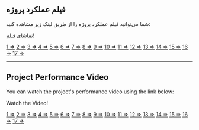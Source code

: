 ## فیلم عملکرد پروژه

شما می‌توانید فیلم عملکرد پروژه را از طریق لینک زیر مشاهده کنید:

تماشای فیلم!

[1 =>](https://drive.google.com/file/d/1YPKi1z4rW06RJRTdb4Ig1xhUPSxmqqAX/view?usp=sharing)
[2 =>](https://drive.google.com/file/d/1kWyS6QtUzBTfN2h4GEUauU6zAHrPt1Oh/view?usp=sharing)
[3 =>](https://drive.google.com/file/d/1aeD_lEqDW375kIXhA5NKx4z6VJXb8IGM/view?usp=sharing)
[4 =>](https://drive.google.com/file/d/1AwgRwfOyfjvouixKvI6AhNv821DM0-VM/view?usp=sharing)
[5 =>](https://drive.google.com/file/d/15vyFM1h3uDzvo1_S3viaKrwVXJ5lm05p/view?usp=sharing)
[6 =>](https://drive.google.com/file/d/1DoePVBQaeilLMwHI9Xvlo8fCc8LtAkSL/view?usp=sharing)
[7 =>](https://drive.google.com/file/d/1j_RaWQo6EP3bjAYAYdZMiRGchhiFpzId/view?usp=sharing)
[8 =>](https://drive.google.com/file/d/1GKv8GZDTJv1qT3-ctbkemyuVsSptgwA2/view?usp=sharing)
[9 =>](https://drive.google.com/file/d/1Zht3KqFYXAAr5jVtwv18tGQOBI_MUmjT/view?usp=sharing)
[10 =>](https://drive.google.com/file/d/1Nak0Kw9aPmrOdlvBlymLctXEIjbxADNn/view?usp=sharing)
[11 =>](https://drive.google.com/file/d/1KTsPe_NGiQUkIIdomfLHTubgaaVx8SOy/view?usp=sharing)
[12 =>](https://drive.google.com/file/d/1LL3p7-ENLt-xHlSQH52qyt6MOG7t9ZHU/view?usp=sharing)
[13 =>](https://drive.google.com/file/d/1_3XLmTlNBgDJcIw9TXRPOMn68dN0y3MS/view?usp=sharing)
[14 =>](https://drive.google.com/file/d/1XHa1raCdg-poQEDYxVyBqgky2Sa3Tmbb/view?usp=sharing)
[15 =>](https://drive.google.com/file/d/1l_PPgJetOW5zPQDm4gwkf9LYAlEo-lZF/view?usp=sharing)
[16 =>](https://drive.google.com/file/d/1ScDLN0pQT8W_yKSwF7wwK877VqeLztf8/view?usp=sharing)
[17 =>](https://drive.google.com/file/d/1e3KqrJn7P1yBEcl1j70o-j37squTcU5p/view?usp=sharing)

---

## Project Performance Video

You can watch the project's performance video using the link below:

Watch the Video!

[1 =>](https://drive.google.com/file/d/1YPKi1z4rW06RJRTdb4Ig1xhUPSxmqqAX/view?usp=sharing)
[2 =>](https://drive.google.com/file/d/1kWyS6QtUzBTfN2h4GEUauU6zAHrPt1Oh/view?usp=sharing)
[3 =>](https://drive.google.com/file/d/1aeD_lEqDW375kIXhA5NKx4z6VJXb8IGM/view?usp=sharing)
[4 =>](https://drive.google.com/file/d/1AwgRwfOyfjvouixKvI6AhNv821DM0-VM/view?usp=sharing)
[5 =>](https://drive.google.com/file/d/15vyFM1h3uDzvo1_S3viaKrwVXJ5lm05p/view?usp=sharing)
[6 =>](https://drive.google.com/file/d/1DoePVBQaeilLMwHI9Xvlo8fCc8LtAkSL/view?usp=sharing)
[7 =>](https://drive.google.com/file/d/1j_RaWQo6EP3bjAYAYdZMiRGchhiFpzId/view?usp=sharing)
[8 =>](https://drive.google.com/file/d/1GKv8GZDTJv1qT3-ctbkemyuVsSptgwA2/view?usp=sharing)
[9 =>](https://drive.google.com/file/d/1Zht3KqFYXAAr5jVtwv18tGQOBI_MUmjT/view?usp=sharing)
[10 =>](https://drive.google.com/file/d/1Nak0Kw9aPmrOdlvBlymLctXEIjbxADNn/view?usp=sharing)
[11 =>](https://drive.google.com/file/d/1KTsPe_NGiQUkIIdomfLHTubgaaVx8SOy/view?usp=sharing)
[12 =>](https://drive.google.com/file/d/1LL3p7-ENLt-xHlSQH52qyt6MOG7t9ZHU/view?usp=sharing)
[13 =>](https://drive.google.com/file/d/1_3XLmTlNBgDJcIw9TXRPOMn68dN0y3MS/view?usp=sharing)
[14 =>](https://drive.google.com/file/d/1XHa1raCdg-poQEDYxVyBqgky2Sa3Tmbb/view?usp=sharing)
[15 =>](https://drive.google.com/file/d/1l_PPgJetOW5zPQDm4gwkf9LYAlEo-lZF/view?usp=sharing)
[16 =>](https://drive.google.com/file/d/1ScDLN0pQT8W_yKSwF7wwK877VqeLztf8/view?usp=sharing)
[17 =>](https://drive.google.com/file/d/1e3KqrJn7P1yBEcl1j70o-j37squTcU5p/view?usp=sharing)

